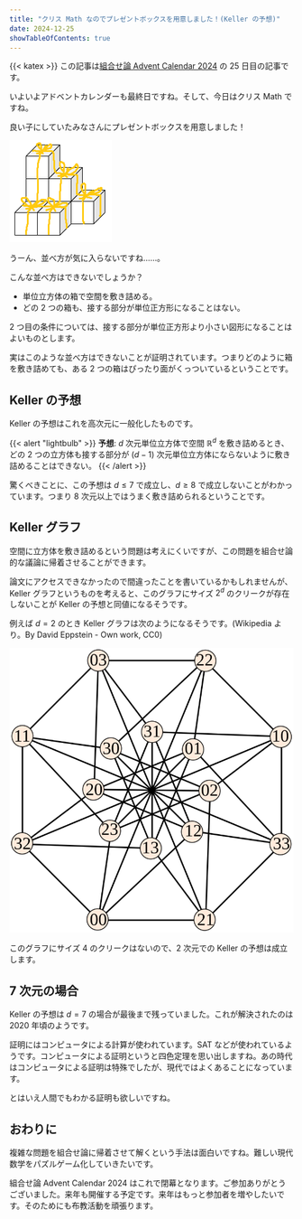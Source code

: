 ```yaml
---
title: "クリス Math なのでプレゼントボックスを用意しました！(Keller の予想)"
date: 2024-12-25
showTableOfContents: true
---
```


{{< katex >}}
この記事は[組合せ論 Advent Calendar 2024](https://adventar.org/calendars/10062) の 25 日目の記事です。

いよいよアドベントカレンダーも最終日ですね。そして、今日はクリス Math ですね。

良い子にしていたみなさんにプレゼントボックスを用意しました！

![image](./featured.png)

うーん、並べ方が気に入らないですね……。

こんな並べ方はできないでしょうか？

- 単位立方体の箱で空間を敷き詰める。
- どの 2 つの箱も、接する部分が単位正方形になることはない。

2 つ目の条件については、接する部分が単位正方形より小さい図形になることはよいものとします。

実はこのような並べ方はできないことが証明されています。つまりどのように箱を敷き詰めても、ある 2 つの箱はぴったり面がくっついているということです。

## Keller の予想

Keller の予想はこれを高次元に一般化したものです。

{{< alert "lightbulb" >}}
**予想**: $d$ 次元単位立方体で空間 $\mathbb{R}^d$ を敷き詰めるとき、どの 2 つの立方体も接する部分が $(d-1)$ 次元単位立方体にならないように敷き詰めることはできない。
{{< /alert >}}

驚くべきことに、この予想は $d\le 7$ で成立し、$d\ge 8$ で成立しないことがわかっています。つまり 8 次元以上ではうまく敷き詰められるということです。

## Keller グラフ

空間に立方体を敷き詰めるという問題は考えにくいですが、この問題を組合せ論的な議論に帰着させることができます。

論文にアクセスできなかったので間違ったことを書いているかもしれませんが、Keller グラフというものを考えると、このグラフにサイズ $2^d$ のクリークが存在しないことが Keller の予想と同値になるそうです。

例えば $d=2$ のとき Keller グラフは次のようになるそうです。(Wikipedia より。By David Eppstein - Own work, CC0)

![image](./upload_20e7107c6709f0b4fb78adb236a54362.png)

このグラフにサイズ 4 のクリークはないので、2 次元での Keller の予想は成立します。

## 7 次元の場合

Keller の予想は $d=7$ の場合が最後まで残っていました。これが解決されたのは 2020 年頃のようです。

証明にはコンピュータによる計算が使われています。SAT などが使われているようです。コンピュータによる証明というと四色定理を思い出しますね。あの時代はコンピュータによる証明は特殊でしたが、現代ではよくあることになっています。

とはいえ人間でもわかる証明も欲しいですね。

## おわりに

複雑な問題を組合せ論に帰着させて解くという手法は面白いですね。難しい現代数学をパズルゲーム化していきたいです。

組合せ論 Advent Calendar 2024 はこれで閉幕となります。ご参加ありがとうございました。来年も開催する予定です。来年はもっと参加者を増やしたいです。そのためにも布教活動を頑張ります。
